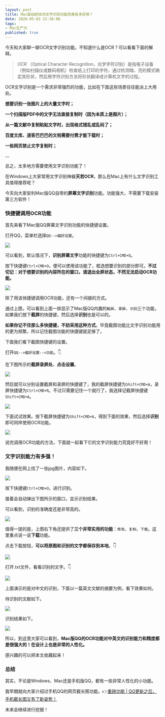 ```yaml
---
layout: post
title: Mac版QQ的OCR文字识别功能究竟有多好用？
date: 2020-05-03 22:36:00
tags: 
- Mac生产力
published: true
---
```


今天和大家聊一聊OCR文字识别功能。不知道什么是OCR？可以看看下面的解释。

> *OCR* （Optical Character Recognition，光学字符识别）是指电子设备（例如扫描仪或数码相机）检查纸上打印的字符，通过检测暗、亮的模式确定其形状，然后用字符识别方法将形状翻译成计算机文字的过程。

OCR文字识别是一个需求非常强烈的功能，比如在下面这些场景往往能派上大用处。

**想要识别一张图片上的大量文字时；**

**一个扫描版PDF中的文字无法直接复制时（因为本质上是图片）；**

**从一篇文献中复制粘贴文字时，出现格式错乱或乱码了；**

**百度文库、道客巴巴巴的文档需要付费才能下载时；**

**一些网页禁止文字复制时；**

**...**

总之，太多地方需要使用文字识别功能了！

在Windows上大家常用文字识别神器**天若OCR**，那么在Mac上有什么文字识别工具值得推荐呢？

今天向大家安利Mac版QQ自带的**屏幕文字识别**功能。功能强大，不需要下载安装第三方软件！

### 快捷键调用OCR功能

首先来看下Mac版QQ屏幕文字识别功能的快捷键设置。

打开QQ，菜单栏选择`QQ-->偏好设置`。

![](https://figurebed-iseex.oss-cn-hangzhou.aliyuncs.com/img/20200503093747.png)

可以看到，默认情况下，**识别屏幕文字**功能的快捷键为`Ctrl+CMD+O`。

按下快捷键`Ctrl+CMD+O`，便可以使用该功能了，框选想要识别的部分即可。**不过切记：对于想要识别的内容所在的窗口，请退出全屏状态，不然无法启动OCR功能。**

![](https://figurebed-iseex.oss-cn-hangzhou.aliyuncs.com/img/20200503094050.png)

除了用该快捷键调用OCR功能，还有一个间接的方式。

通过上图，可以看到上面一排显示了Mac版QQ内置的`截屏`、`录屏`、`识别`三个功能，如果我们按下**截屏**的快捷键，然后选择**识别**也是可以的。

**如果你记不住那么多快捷键，不妨采用这种方式**。毕竟截图功能比文字识别功能用的更为频繁，所以记住截图功能的快捷键就足够了。

下面我们看下截图快捷键的设置。

打开`QQ-->偏好设置-->功能`。👇

在下图所示的**截屏录屏处**，**点击设置**。

![](https://figurebed-iseex.oss-cn-hangzhou.aliyuncs.com/img/20200503094942.png)

然后就可以分别设置截屏和录屏的快捷键了，我的截屏快捷键为`Shift+CMD+A`，录屏快捷键为`Ctrl+CMD+R`。不过只需要记住一个就行了，我选择记截屏快捷键`Shift+CMD+A`。

![](https://figurebed-iseex.oss-cn-hangzhou.aliyuncs.com/img/20200503095047.png)

下面试试效果。按下截屏快捷键为`Shift+CMD+A`，得到下面的效果，然后选择**识别**即可同样使用OCR功能。

![](https://figurebed-iseex.oss-cn-hangzhou.aliyuncs.com/img/20200503095448.png)

说完调用OCR功能的方法，下面就一起看下它的文字识别能力究竟好不好用！

### 文字识别能力有多强！

我随便在网上找了一张jpg图片，内容如下。

![](https://figurebed-iseex.oss-cn-hangzhou.aliyuncs.com/img/20200503100105.png)

按下快捷键`Ctrl+CMD+O`，进行识别。

接着会自动弹出下图所示的窗口，显示识别结果。

可以看到，识别的准确度还是非常高的。

![](https://figurebed-iseex.oss-cn-hangzhou.aliyuncs.com/img/20200503100359.png)

值得一提的是，上图右下角还提供了**三个非常实用的功能**：`修改`、`复制`、`下载`。这里重点说一说**下载**功能。

点击下载按钮，**可以将原图和识别的文字都保存到本地**。👇

![](https://figurebed-iseex.oss-cn-hangzhou.aliyuncs.com/img/20200503100922.png)

打开.txt文件，看看识别的文字。👇

![](https://figurebed-iseex.oss-cn-hangzhou.aliyuncs.com/img/20200503101016.png)

上面演示的是对中文的识别，下面以一篇英文文献的摘要为例，看下效果如何。

待识别的文献如下。

![](https://figurebed-iseex.oss-cn-hangzhou.aliyuncs.com/img/20200503101241.png)

识别结果如下。

![](https://figurebed-iseex.oss-cn-hangzhou.aliyuncs.com/img/20200503101314.png)

所以，到这里大家可以看到，**Mac版QQ的OCR功能对中英文的识别能力和精度都是很强大的！在设计上也是非常的人性化。**

感兴趣的可以把本文收藏起来！

### 总结

其实，不论是Windows、Mac还是手机版QQ，都有一些非常人性化的小功能。

我早期就向大家介绍过手机QQ的网页截长图功能。👉[重磅功能 \| QQ更新之后，手机截长图又有了新姿势！](https://mp.weixin.qq.com/s/ude28ZDZWII5Y2uUJOTd3A)

未来会继续进行挖掘！

